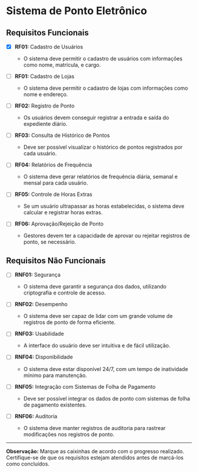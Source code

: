 # Sistema de Ponto Eletrônico

## Requisitos Funcionais

- [X] **RF01:** Cadastro de Usuários
  - O sistema deve permitir o cadastro de usuários com informações como nome, matrícula, e cargo.
  
- [ ] **RF01:** Cadastro de Lojas
  - O sistema deve permitir o cadastro de lojas com informações como nome e endereço.

- [ ] **RF02:** Registro de Ponto
  - Os usuários devem conseguir registrar a entrada e saída do expediente diário.

- [ ] **RF03:** Consulta de Histórico de Pontos
  - Deve ser possível visualizar o histórico de pontos registrados por cada usuário.

- [ ] **RF04:** Relatórios de Frequência
  - O sistema deve gerar relatórios de frequência diária, semanal e mensal para cada usuário.

- [ ] **RF05:** Controle de Horas Extras
  - Se um usuário ultrapassar as horas estabelecidas, o sistema deve calcular e registrar horas extras.

- [ ] **RF06:** Aprovação/Rejeição de Ponto
  - Gestores devem ter a capacidade de aprovar ou rejeitar registros de ponto, se necessário.

## Requisitos Não Funcionais

- [ ] **RNF01:** Segurança
  - O sistema deve garantir a segurança dos dados, utilizando criptografia e controle de acesso.

- [ ] **RNF02:** Desempenho
  - O sistema deve ser capaz de lidar com um grande volume de registros de ponto de forma eficiente.

- [ ] **RNF03:** Usabilidade
  - A interface do usuário deve ser intuitiva e de fácil utilização.

- [ ] **RNF04:** Disponibilidade
  - O sistema deve estar disponível 24/7, com um tempo de inatividade mínimo para manutenção.

- [ ] **RNF05:** Integração com Sistemas de Folha de Pagamento
  - Deve ser possível integrar os dados de ponto com sistemas de folha de pagamento existentes.

- [ ] **RNF06:** Auditoria
  - O sistema deve manter registros de auditoria para rastrear modificações nos registros de ponto.

---

**Observação:** Marque as caixinhas de acordo com o progresso realizado. Certifique-se de que os requisitos estejam atendidos antes de marcá-los como concluídos.

